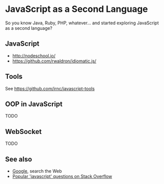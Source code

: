 # JavaScript as a Second Language

So you know Java, Ruby, PHP, whatever... and started exploring JavaScript as a second language?

## JavaScript

* http://nodeschool.io/
* https://github.com/rwaldron/idiomatic.js/

## Tools

See https://github.com/irnc/javascript-tools

## OOP in JavaScript

TODO

## WebSocket

TODO

## See also

* [Google](https://www.google.com/), search the Web
* [Popular 'javascript' questions on Stack Overflow](http://stackoverflow.com/questions/tagged/javascript?sort=votes)
